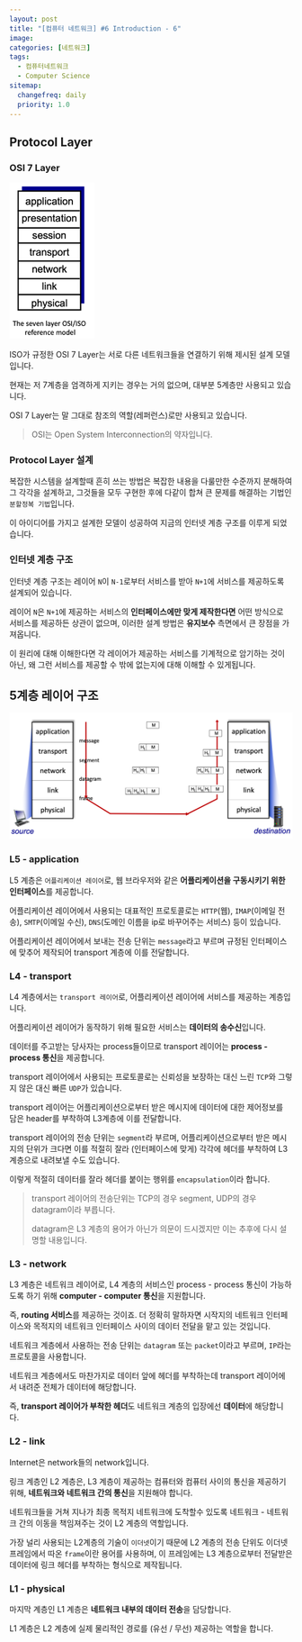 ```yaml
---
layout: post
title: "[컴퓨터 네트워크] #6 Introduction - 6"
image:
categories: [네트워크]
tags: 
  - 컴퓨터네트워크
  - Computer Science
sitemap:
  changefreq: daily
  priority: 1.0
---
```


## Protocol Layer

### OSI 7 Layer

<img src="https://raw.githubusercontent.com/Neph3779/Blog-Image/forUpload/img/20230215211149.png" alt="image-20230215211149767" style="zoom:33%;" />

ISO가 규정한 OSI 7 Layer는 서로 다른 네트워크들을 연결하기 위해 제시된 설계 모델입니다.

현재는 저 7계층을 엄격하게 지키는 경우는 거의 없으며, 대부분 5계층만 사용되고 있습니다. 

OSI 7 Layer는 말 그대로 참조의 역할(레퍼런스)로만 사용되고 있습니다.

> OSI는 Open System Interconnection의 약자입니다.



### Protocol Layer 설계

복잡한 시스템을 설계할때 흔히 쓰는 방법은 복잡한 내용을 다룰만한 수준까지 분해하여 그 각각을 설계하고, 그것들을 모두 구현한 후에 다같이 합쳐 큰 문제를 해결하는 기법인 `분할정복 기법`입니다.

이 아이디어를 가지고 설계한 모델이 성공하여 지금의 인터넷 계층 구조를 이루게 되었습니다.



### 인터넷 계층 구조 

인터넷 계층 구조는 레이어 `N`이 `N-1`로부터 서비스를 받아 `N+1`에 서비스를 제공하도록 설계되어 있습니다.

레이어 `N`은 `N+1`에 제공하는 서비스의 **인터페이스에만 맞게 제작한다면** 어떤 방식으로 서비스를 제공하든 상관이 없으며, 이러한 설계 방법은 **유지보수** 측면에서 큰 장점을 가져옵니다.

이 원리에 대해 이해한다면 각 레이어가 제공하는 서비스를 기계적으로 암기하는 것이 아닌, 왜 그런 서비스를 제공할 수 밖에 없는지에 대해 이해할 수 있게됩니다.



## 5계층 레이어 구조

<img src="https://raw.githubusercontent.com/Neph3779/Blog-Image/forUpload/img/20230215210734.png" alt="image-20230215210734381" style="zoom:50%;" />

### L5 - application

L5 계층은 `어플리케이션 레이어`로, 웹 브라우저와 같은 **어플리케이션을 구동시키기 위한 인터페이스**를 제공합니다.

어플리케이션 레이어에서 사용되는 대표적인 프로토콜로는 `HTTP`(웹), `IMAP`(이메일 전송), `SMTP`(이메일 수신), `DNS`(도메인 이름을 ip로 바꾸어주는 서비스) 등이 있습니다.

어플리케이션 레이어에서 보내는 전송 단위는 `message`라고 부르며 규정된 인터페이스에 맞추어 제작되어 transport 계층에 이를 전달합니다.

 

### L4 - transport

L4 계층에서는 `transport 레이어`로, 어플리케이션 레이어에 서비스를 제공하는 계층입니다.

어플리케이션 레이어가 동작하기 위해 필요한 서비스는 **데이터의 송수신**입니다.

데이터를 주고받는 당사자는 process들이므로 transport 레이어는 **process - process 통신**을 제공합니다.

transport 레이어에서 사용되는 프로토콜로는 신뢰성을 보장하는 대신 느린 `TCP`와 그렇지 않은 대신 빠른 `UDP`가 있습니다.

transport 레이어는 어플리케이션으로부터 받은 메시지에 데이터에 대한 제어정보를 담은 header를 부착하여 L3계층에 이를 전달합니다.

transport 레이어의 전송 단위는 `segment`라 부르며, 어플리케이션으로부터 받은 메시지의 단위가 크다면 이를 적절히 잘라 (인터페이스에 맞게) 각각에 헤더를 부착하여 L3 계층으로 내려보낼 수도 있습니다.

이렇게 적절히 데이터를 잘라 헤더를 붙이는 행위를 `encapsulation`이라 합니다.

> transport 레이어의 전송단위는 TCP의 경우 segment, UDP의 경우 datagram이라 부릅니다.
>
> datagram은 L3 계층의 용어가 아닌가 의문이 드시겠지만 이는 추후에 다시 설명할 내용입니다.

 

### L3 - network

L3 계층은 네트워크 레이어로, L4 계층의 서비스인 process - process 통신이 가능하도록 하기 위해 **computer - computer 통신**을 지원합니다.

즉, **routing 서비스**를 제공하는 것이죠. 더 정확히 말하자면 시작지의 네트워크 인터페이스와 목적지의 네트워크 인터페이스 사이의 데이터 전달을 맡고 있는 것입니다.

네트워크 계층에서 사용하는 전송 단위는 `datagram` 또는 `packet`이라고 부르며, `IP`라는 프로토콜을 사용합니다.

네트워크 계층에서도 마찬가지로 데이터 앞에 헤더를 부착하는데 transport 레이어에서 내려준 전체가 데이터에 해당합니다.

즉, **transport 레이어가 부착한 헤더**도 네트워크 계층의 입장에선 **데이터**에 해당합니다.

 

### L2 - link

Internet은 network들의 network입니다.

링크 계층인 L2 계층은, L3 계층이 제공하는 컴퓨터와 컴퓨터 사이의 통신을 제공하기 위해, **네트워크와 네트워크 간의 통신**을 지원해야 합니다.

네트워크들을 거쳐 지나가 최종 목적지 네트워크에 도착할수 있도록 네트워크 - 네트워크 간의 이동을 책임져주는 것이 L2 계층의 역할입니다.

가장 널리 사용되는 L2계층의 기술이 `이더넷`이기 때문에 L2 계층의 전송 단위도 이더넷 프레임에서 따온 `frame`이란 용어를 사용하며, 이 프레임에는 L3 계층으로부터 전달받은 데이터에 링크 헤더를 부착하는 형식으로 제작됩니다. 



### L1 - physical

마지막 계층인 L1 계층은 **네트워크 내부의 데이터 전송**을 담당합니다.

L1 계층은 L2 계층에 실제 물리적인 경로를 (유선 / 무선) 제공하는 역할을 합니다.